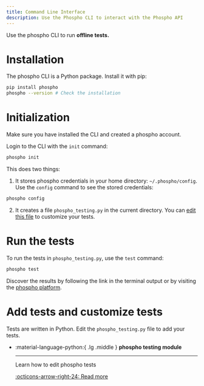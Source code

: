 ```yaml
---
title: Command Line Interface
description: Use the Phospho CLI to interact with the Phospho API
---
```


Use the phospho CLI to run **offline tests.**

# Installation

The phospho CLI is a Python package. Install it with pip:

```bash
pip install phospho
phospho --version # Check the installation
```

# Initialization

<Info>Make sure you have installed the CLI and created a phospho account.</Info>


Login to the CLI with the `init` command:

```bash
phospho init
```

This does two things:


1. It stores phospho credentials in your home directory: `~/.phospho/config`. Use the `config` command to see the stored credentials:

```bash
phospho config
```

2. It creates a file `phospho_testing.py` in the current directory. You can [edit this file](/docs/python/testing) to customize your tests.


# Run the tests

To run the tests in `phospho_testing.py`, use the `test` command:

```bash
phospho test
```

Discover the results by following the link in the terminal output or by visiting the [phospho platform](https://platform.phospho.ai).

# Add tests and customize tests

Tests are written in Python. Edit the `phospho_testing.py` file to add your tests.

<div class="grid cards" markdown>

-   :material-language-python:{ .lg .middle } __phospho testing module__

    ---

    Learn how to edit phospho tests

    [:octicons-arrow-right-24: Read more](#)

</div>

